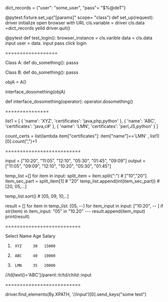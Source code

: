 dict_records = {"user": "some_user", "pass"= "$%@deT"}

@pytest.fixture.set_up("[params]" scope= "class")
def set_up(request):
    driver initialize
    open browser with URL
    cls.variable = driver
    cls.data =dict_records
    yeild
        driver.quit()

@pytest
def test_login():
  	browser_instance = cls.varible
    data = cls.data
    input user = data.
    input pass
    click login
  
==================

Class A:
    def do_something():
      passs
      
Class B:
    def do_something():
      passs    

objA = A()

interface_dosomething(objA)

def interface_dosomething(operator):
    operator.dosomething()
    
    
===============
     
list1 = [
        {
            'name': 'XYZ',
            'certificates': 'java,php,python'
        },
        {
            'name': 'ABC',
            'certificates': 'java,c#'
        },
        {
            'name': 'LMN',
            'certificates': 'perl,JS,python'
        }
    ]
    
count_certs = list(lambda item["certificates"]: item["name"]=='LMN' , list1)[0].count(",")+1

==========================


input = ["10:20", "11:05", "12:10", "05:30", "01:45", "09:09"]
output = ["11:05", "09:09", "12:10", "10:20", "05:30", "01:45"]

temp_list =[]
for item in input:
    split_item = item.split(":")   # ["10","20"]
    item_sec_part = split_item[1]  # "20"
    temp_list.append(int(item_sec_part))    # [20, 05,...]

temp_list.sort()       # [05, 09, 10,..]

result = []
for item in temp_list:            [05, --]
     for item_input in input:			["10:20", -- ]
          if str(item) in item_input:      "05" in "10.20" ---
              result.append(item_input)
print(result)
    
==========================


Select  Name    Age  Salary
1.      XYZ  	30   15000
2.      ABC     40   10000
3.		LMN		35   20000

//td[text()='ABC']/parent::tr/td/child::input

==========================

driver.find_elements(By.XPATH, '//input')[0].send_keys("some text")